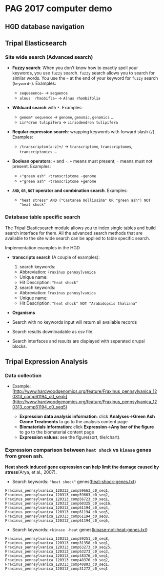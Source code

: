 # PAG 2017 computer demo

## HGD database navigation

## Tripal Elasticsearch

### Site wide search (Advanced search)

* **Fuzzy search**: When you don't know how to exactly spell your keywords, you use `fuzzy` search. `fuzzy` search allows you to search for similar words. You use the `~` at the end of your keyword for `fuzzy` search (`keyword~`). Examples:

  + `sequeeence~` -> `sequence`
  + `alnus  rhmobifla~` -> `Alnus rhombifolia`

* **Wildcard search** with `*`. Examples:

  + `genom* sequence` -> `genome`, `genomic`, `genomics` ...
  + `Lir*dron tulipifera` -> `Liriodendron tulipifera`

* **Regular expression search**: wrapping keywords with forward slash (`/`). Examples:

  + `/transcriptom[a-z]+/` -> `transcriptome`, `transcriptomes`, `transcriptomics` ...

* **Boolean operators**: `+` and `-`. `+` means must present; `-` means must not present. Examples:

  + `+"green ash" +transcriptome -genome`
  + `+"green ash" -transcriptome +genome`

* **`AND`, `OR`, `NOT` operator and combination search**. Examples:

  + `"heat stress" AND ("Castanea mollissima" OR "green ash") NOT "heat shock"`


### Database table specific search

The Tripal Elasticsearch module allows you to index single tables and build search interface for them. All the advanced search methods that are available to the site wide search can be applied to table specific search. 

Implementation examples in the HGD

* **transcripts search** (A couple of examples):

  1. search keywords: 
    + Abbreviation: `Fraxinus pennsylvanica`
    + Unique name: ` `
    + Hit Description: `"heat shock"`
    
  2. search keywords: 
    + Abbreviation: `Fraxinus pennsylvanica`
    + Unique name: ` `
    + Hit Description: `"heat shock" NOT "Arabidopsis thaliana"`

* **Organisms**
* Search with no keywords input will return all available records
* Search results downloadable as csv file.
* Search interfaces and results are displayed with separated drupal blocks.



## Tripal Expression Analysis


### Data collection
* Example: [http://www.hardwoodgenomics.org/feature/Fraxinus_pennsylvanica_120313_comp61194_c0_seq5](http://www.hardwoodgenomics.org/feature/Fraxinus_pennsylvanica_120313_comp61194_c0_seq5)

  + **Expression data analysis information**: click **Analyses**->**Green Ash Ozone Treatments** to go to the analysis content page
  + **Biomaterials information**: click **Expression**->**Any bar of the figure** to go to the biomaterial content page
  + **Expression values**: see the figure(sort, tile/chart).


### Expression comparison between `heat shock` vs `kinase` genes from green ash.

**Heat shock induced gene expression can help limit the damage caused by stress**(Arya, et al., 2007).

* Search keywords: `"heat shock"` genes([heat-shock-genes.txt](heat-shock-genes.txt))

```
Fraxinus_pennsylvanica_120313_comp59663_c0_seq1,
Fraxinus_pennsylvanica_120313_comp59663_c0_seq2,
Fraxinus_pennsylvanica_120313_comp56723_c0_seq1,
Fraxinus_pennsylvanica_120313_comp60325_c0_seq16,
Fraxinus_pennsylvanica_120313_comp61194_c0_seq4,
Fraxinus_pennsylvanica_120313_comp61194_c0_seq5,
Fraxinus_pennsylvanica_120313_comp61194_c0_seq8,
Fraxinus_pennsylvanica_120313_comp61194_c0_seq6,
```

* Search keywords: `+kinase -heat` genes([kinase-not-heat-genes.txt](kinase-not-heat-genes.txt))

```
Fraxinus_pennsylvanica_120313_comp59251_c0_seq8,
Fraxinus_pennsylvanica_120313_comp31358_c0_seq1,
Fraxinus_pennsylvanica_120313_comp63273_c0_seq25,
Fraxinus_pennsylvanica_120313_comp63273_c0_seq3,
Fraxinus_pennsylvanica_120313_comp48376_c0_seq1,
Fraxinus_pennsylvanica_120313_comp48376_c0_seq2,
Fraxinus_pennsylvanica_120313_comp40803_c0_seq1,
Fraxinus_pennsylvanica_120313_comp31272_c0_seq1
```
